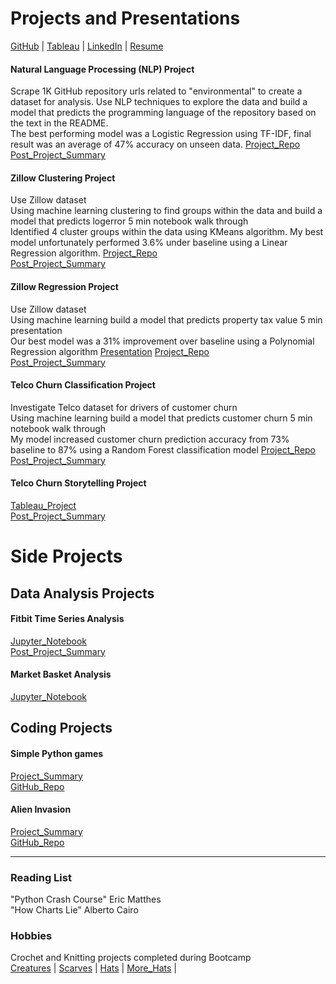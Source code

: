 # Projects and Presentations
[GitHub](https://github.com/RyvynYoung) | [Tableau](https://public.tableau.com/profile/ryvyn.young#!/) | [LinkedIn](https://www.linkedin.com/in/ryvyn-young-69783776/) | [Resume](https://ryvynyoung.github.io/RyvynYoung.pdf) 
  
#### Natural Language Processing (NLP) Project  
Scrape 1K GitHub repository urls related to "environmental" to create a dataset for analysis. Use NLP techniques to explore the data and build a model that predicts the programming language of the repository based on the text in the README.     
The best performing model was a Logistic Regression using TF-IDF, final result was an average of 47% accuracy on unseen data.
[Project_Repo](https://github.com/Data-Investigators/nlp_environmental_project)   
[Post_Project_Summary](https://ryvynyoung.github.io/Natural_Language_Processing_Project_Summary.pdf)

#### Zillow Clustering Project
Use Zillow dataset   
Using machine learning clustering to find groups within the data and build a model that predicts logerror
5 min notebook walk through     
Identified 4 cluster groups within the data using KMeans algorithm. My best model unfortunately performed 3.6% under baseline using a Linear Regression algorithm.
[Project_Repo](https://github.com/RyvynYoung/Zillow_Clustering_Project)   
[Post_Project_Summary](https://ryvynyoung.github.io/Zillow_Clustering_Project%20Summary.pdf)


#### Zillow Regression Project
Use Zillow dataset   
Using machine learning build a model that predicts property tax value
5 min presentation     
Our best model was a 31% improvement over baseline using a Polynomial Regression algorithm
[Presentation](https://docs.google.com/presentation/d/1O1oWwpjngXqnWylhtI1CFIcE8Nl13MardtJ5TaAJ7oo/edit?usp=sharing)
[Project_Repo](https://github.com/CY-Data-Services/zillow_regression_project)   
[Post_Project_Summary](https://github.com/RyvynYoung/RyvynYoung.github.io/blob/master/%20Zillow%20Regression%20Project%20Summary.pdf)


#### Telco Churn Classification Project
Investigate Telco dataset for drivers of customer churn   
Using machine learning build a model that predicts customer churn
5 min notebook walk through     
My model increased customer churn prediction accuracy from 73% baseline to 87% using a Random Forest classification model
[Project_Repo](https://github.com/RyvynYoung/telco_classification_project)        
[Post_Project_Summary](https://ryvynyoung.github.io/Telco_Churn_Classification_Project_Summary.pdf)

#### Telco Churn Storytelling Project
[Tableau_Project](https://public.tableau.com/profile/ryvyn.young#!/vizhome/Telco_15985614575640/TelcoChurn)        
[Post_Project_Summary](https://ryvynyoung.github.io/Telco_Churn_Storytelling%20Project_Summary.pdf)

# Side Projects
## Data Analysis Projects
#### Fitbit Time Series Analysis     
[Jupyter_Notebook](https://github.com/RyvynYoung/fitbit_time_series_project/blob/main/Fitbit.ipynb)          
[Post_Project_Summary](https://ryvynyoung.github.io/Fitbit_TS_ProjectSummary.pdf)

#### Market Basket Analysis     
[Jupyter_Notebook](https://github.com/RyvynYoung/Market_Basket/blob/main/Market_Basket.ipynb)     


## Coding Projects
#### Simple Python games     
[Project_Summary](https://ryvynyoung.github.io/Simple_Games_Project_Summary.pdf)     
[GitHub_Repo](https://github.com/RyvynYoung/simple_games)

#### Alien Invasion     
[Project_Summary](https://ryvynyoung.github.io/Alien_Invasion_Project_Summary.pdf)     
[GitHub_Repo](https://github.com/RyvynYoung/alien_invasion)

******
### Reading List
"Python Crash Course" Eric Matthes      
"How Charts Lie" Alberto Cairo

### Hobbies
Crochet and Knitting projects completed during Bootcamp      
[Creatures](https://ryvynyoung.github.io/Crocheted%20Creatures.jpg) | 
[Scarves](https://ryvynyoung.github.io/scarves.jpg) | 
[Hats](https://ryvynyoung.github.io/Knit%20hats1.jpg) | 
[More_Hats](https://ryvynyoung.github.io/more_hats.jpg) | 
